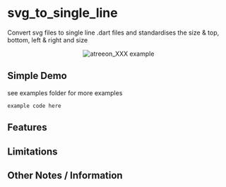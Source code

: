 # svg_to_single_line

Convert svg files to single line .dart files and standardises the size & top, bottom, left & right and size

<p style="text-align: center;">
<img alt="atreeon_XXX example" src="https://github.com/atreeon/svg_to_single_line/raw/master/resources/atreeon_XXX.gif">
</p>

## Simple Demo

see examples folder for more examples

```
example code here
```

## Features

## Limitations

## Other Notes / Information
